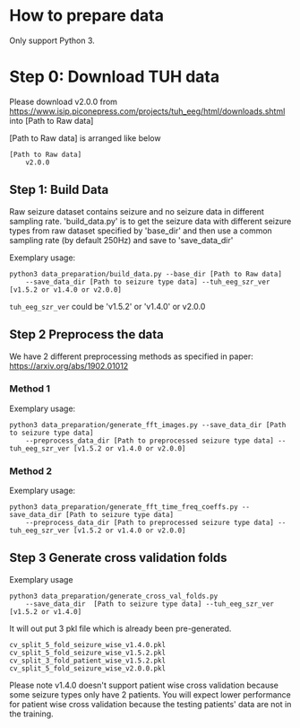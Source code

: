 # How to prepare data

Only support Python 3.

# Step 0: Download TUH data
Please download v2.0.0  from https://www.isip.piconepress.com/projects/tuh_eeg/html/downloads.shtml into [Path to Raw data]

[Path to Raw data] is arranged like below
```
[Path to Raw data]
    v2.0.0
```

## Step 1: Build Data
Raw seizure dataset contains seizure and no seizure data in different sampling rate. 
'build_data.py' is to get the seizure data with different seizure types from raw dataset specified by 'base_dir' and 
then use a common sampling rate (by default 250Hz) and save to 'save_data_dir'

Exemplary usage:                        
```
python3 data_preparation/build_data.py --base_dir [Path to Raw data]  
    --save_data_dir [Path to seizure type data] --tuh_eeg_szr_ver [v1.5.2 or v1.4.0 or v2.0.0]
```

`tuh_eeg_szr_ver` could be 'v1.5.2' or 'v1.4.0' or v2.0.0


## Step 2 Preprocess the data
We have 2 different preprocessing methods as specified in paper: https://arxiv.org/abs/1902.01012

### Method 1
Exemplary usage:                        
```
python3 data_preparation/generate_fft_images.py --save_data_dir [Path to seizure type data] 
    --preprocess_data_dir [Path to preprocessed seizure type data] --tuh_eeg_szr_ver [v1.5.2 or v1.4.0 or v2.0.0]
```
### Method 2
Exemplary usage:                        
```
python3 data_preparation/generate_fft_time_freq_coeffs.py --save_data_dir [Path to seizure type data]
    --preprocess_data_dir [Path to preprocessed seizure type data] --tuh_eeg_szr_ver [v1.5.2 or v1.4.0 or v2.0.0]
```

## Step 3 Generate cross validation folds

Exemplary usage                    
```
python3 data_preparation/generate_cross_val_folds.py 
    --save_data_dir  [Path to seizure type data] --tuh_eeg_szr_ver [v1.5.2 or v1.4.0]
```
It will out put 3 pkl file which is already been pre-generated.
```
cv_split_5_fold_seizure_wise_v1.4.0.pkl
cv_split_5_fold_seizure_wise_v1.5.2.pkl
cv_split_3_fold_patient_wise_v1.5.2.pkl
cv_split_5_fold_seizure_wise_v2.0.0.pkl
```
Please note v1.4.0 doesn't support patient wise cross validation because some seizure types only have 2 patients. 
You will expect lower performance for patient wise cross validation because the testing patients' data are not in the training.

